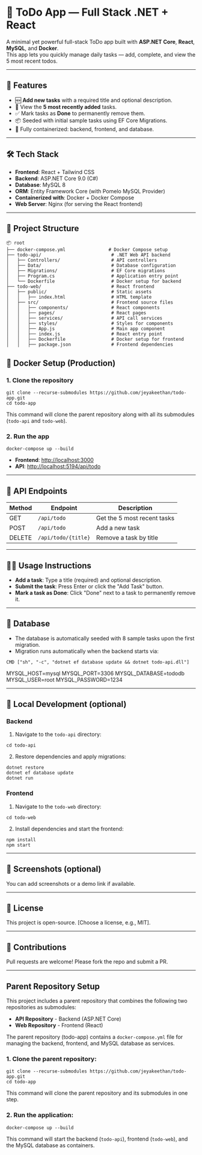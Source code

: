 # 📝 **ToDo App — Full Stack .NET + React**

A minimal yet powerful full-stack ToDo app built with **ASP.NET Core**, **React**, **MySQL**, and **Docker**.  
This app lets you quickly manage daily tasks — add, complete, and view the 5 most recent todos.

---

## 🚀 Features

- 🆕 **Add new tasks** with a required title and optional description.
- 👀 View the **5 most recently added** tasks.
- ✅ Mark tasks as **Done** to permanently remove them.
- 📦 Seeded with initial sample tasks using EF Core Migrations.
- 🐳 Fully containerized: backend, frontend, and database.

---

## 🛠️ Tech Stack

- **Frontend**: React + Tailwind CSS
- **Backend**: ASP.NET Core 9.0 (C#)
- **Database**: MySQL 8
- **ORM**: Entity Framework Core (with Pomelo MySQL Provider)
- **Containerized with**: Docker + Docker Compose
- **Web Server**: Nginx (for serving the React frontend)

---

## 📂 Project Structure

```plaintext
📦 root
├── docker-compose.yml                # Docker Compose setup
├── todo-api/                          # .NET Web API backend
│   ├── Controllers/                   # API controllers
│   ├── Data/                          # Database configuration
│   ├── Migrations/                    # EF Core migrations
│   ├── Program.cs                     # Application entry point
│   └── Dockerfile                     # Docker setup for backend
├── todo-web/                          # React frontend
│   ├── public/                        # Static assets
│   │   ├── index.html                 # HTML template
│   ├── src/                           # Frontend source files
│   │   ├── components/                # React components
│   │   ├── pages/                     # React pages
│   │   ├── services/                  # API call services
│   │   ├── styles/                    # Styles for components
│   │   ├── App.js                     # Main app component
│   │   ├── index.js                   # React entry point
│   │   ├── Dockerfile                 # Docker setup for frontend
│   │   ├── package.json               # Frontend dependencies
```
## 🐳 Docker Setup (Production)

### 1. Clone the repository
```
git clone --recurse-submodules https://github.com/jeyakeethan/todo-app.git
cd todo-app
```

This command will clone the parent repository along with all its submodules (`todo-api` and `todo-web`).

### 2. Run the app

```
docker-compose up --build
```

- **Frontend**: [http://localhost:3000](http://localhost:3000)
- **API**: [http://localhost:5194/api/todo](http://localhost:5194/api/todo)

---

## 🧩 API Endpoints

| Method | Endpoint               | Description                     |
|--------|------------------------|---------------------------------|
| GET    | `/api/todo`             | Get the 5 most recent tasks     |
| POST   | `/api/todo`             | Add a new task                  |
| DELETE | `/api/todo/{title}`     | Remove a task by title          |

---

## 🧑‍💻 Usage Instructions

- **Add a task**: Type a title (required) and optional description.
- **Submit the task**: Press Enter or click the "Add Task" button.
- **Mark a task as Done**: Click "Done" next to a task to permanently remove it.

---

## 🧾 Database

- The database is automatically seeded with 8 sample tasks upon the first migration.
- Migration runs automatically when the backend starts via:

```
CMD ["sh", "-c", "dotnet ef database update && dotnet todo-api.dll"]
```
MYSQL_HOST=mysql
MYSQL_PORT=3306
MYSQL_DATABASE=tododb
MYSQL_USER=root
MYSQL_PASSWORD=1234

---

## 🔧 Local Development (optional)

### Backend

1. Navigate to the `todo-api` directory:

```
cd todo-api
```

2. Restore dependencies and apply migrations:

```
dotnet restore
dotnet ef database update
dotnet run
```

### Frontend

1. Navigate to the `todo-web` directory:

```
cd todo-web
```

2. Install dependencies and start the frontend:

```
npm install
npm start
```

---

## 📸 Screenshots (optional)

You can add screenshots or a demo link if available.

---

## 📄 License

This project is open-source. [Choose a license, e.g., MIT].

---

## 🙌 Contributions

Pull requests are welcome! Please fork the repo and submit a PR.

---

## Parent Repository Setup

This project includes a parent repository that combines the following two repositories as submodules:

- **API Repository** - Backend (ASP.NET Core)
- **Web Repository** - Frontend (React)

The parent repository (todo-app) contains a `docker-compose.yml` file for managing the backend, frontend, and MySQL database as services.

### 1. Clone the parent repository:

```
git clone --recurse-submodules https://github.com/jeyakeethan/todo-app.git
cd todo-app
```

This command will clone the parent repository and its submodules in one step.

### 2. Run the application:

```
docker-compose up --build
```

This command will start the backend (`todo-api`), frontend (`todo-web`), and the MySQL database as containers.
